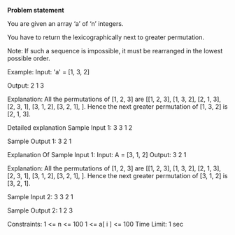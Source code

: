 **Problem statement**

You are given an array ‘a’ of ‘n’ integers.

You have to return the lexicographically next to greater permutation.

Note:
If such a sequence is impossible, it must be rearranged in the lowest possible order.

Example:
Input: 'a' = [1, 3, 2]

Output: 2 1 3

Explanation: All the permutations of [1, 2, 3] are [[1, 2, 3], [1, 3, 2], [2, 1, 3], [2, 3, 1], [3, 1, 2], [3, 2, 1], ]. Hence the next greater permutation of [1, 3, 2] is [2, 1, 3].

Detailed explanation
Sample Input 1:
3
3 1 2

Sample Output 1:
3 2 1

Explanation Of Sample Input 1:
Input:
A = [3, 1, 2]
Output:
3 2 1

Explanation: All the permutations of [1, 2, 3] are [[1, 2, 3], [1, 3, 2], [2, 1, 3], [2, 3, 1], [3, 1, 2], [3, 2, 1], ]. Hence the next greater permutation of [3, 1, 2] is [3, 2, 1].

Sample Input 2:
3
3 2 1

Sample Output 2:
1 2 3

Constraints:
1 <= n <= 100
1 <= a[ i ] <= 100
Time Limit: 1 sec
